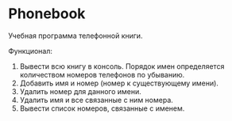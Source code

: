 # Phonebook
Учебная программа телефонной книги.

Функционал:

1. Вывести всю книгу в консоль. Порядок имен определяется количеством номеров телефонов по убыванию.
2. Добавить имя и номер (номер к существующему имени).
3. Удалить номер для данного имени.
4. Удалить имя и все связанные с ним номера.
5. Вывести список номеров, связанные с именем.